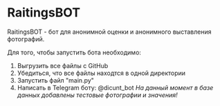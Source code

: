 # RaitingsBOT
RaitingsBOT - бот для анонимной оценки и анонимного выставления фотографий.

Для того, чтобы запустить бота необходимо:
1) Выгрузить все файлы с GitHub
2) Убедиться, что все файлы находтся в одной директории
3) Запустить файл "main.py"
4) Написать в Telegram боту: @dicunt_bot
*На данный момент в базе данных добавлены тестовые фотографии и значения!*
